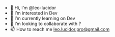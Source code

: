 - 👋 Hi, I’m @leo-lucidor
- 👀 I’m interested in Dev
- 🌱 I’m currently learning on Dev
- 💞️ I’m looking to collaborate with ?
- 📫 How to reach me leo.lucidor.pro@gmail.com
